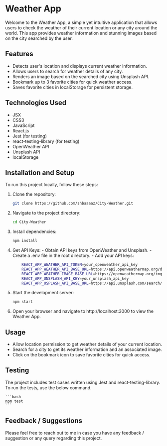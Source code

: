 # Weather App

Welcome to the Weather App, a simple yet intuitive application that allows users to check the weather of their current location or any city around the world. This app provides weather information and stunning images based on the city searched by the user.

## Features

- Detects user's location and displays current weather information.
- Allows users to search for weather details of any city.
- Renders an image based on the searched city using Unsplash API.
- Bookmark up to 3 favorite cities for quick weather access.
- Saves favorite cities in localStorage for persistent storage.

## Technologies Used

- JSX
- CSS3
- JavaScript
- React.js
- Jest (for testing)
- react-testing-library (for testing)
- OpenWeather API
- Unsplash API
- localStorage

## Installation and Setup

To run this project locally, follow these steps:

1.  Clone the repository:

    ```bash
    git clone https://github.com/shbaaaaz/City-Weather.git

    ```

2.  Navigate to the project directory:

    ```bash
    cd City-Weather
    ```

3.  Install dependencies:

    ```bash
    npm install
    ```

4.  Get API Keys: - Obtain API keys from OpenWeather and Unsplash. - Create a .env file in the root directory. - Add your API keys:

    ```bash
        REACT_APP_WEATHER_API_TOKEN=your_openweather_api_key
        REACT_APP_WEATHER_API_BASE_URL=https://api.openweathermap.org/data/2.5/weather
        REACT_APP_WEATHER_IMAGE_BASE_URL=https://openweathermap.org/img/wn
        REACT_APP_UNSPLASH_API_KEY=your_unsplash_api_key
        REACT_APP_USPLASH_API_BASE_URL=https://api.unsplash.com/search/photos
    ```

5.  Start the development server:

    ```bash
    npm start
    ```

6.  Open your browser and navigate to http://localhost:3000 to view the Weather App.

## Usage

- Allow location permission to get weather details of your current location.
- Search for a city to get its weather information and an associated image.
- Click on the bookmark icon to save favorite cities for quick access.

## Testing

The project includes test cases written using Jest and react-testing-library.
To run the tests, use the below command.

    ```bash
    npm test
    ```

## Feedback / Suggestions

Please feel free to reach out to me in case you have any feedback / suggestion or any query regarding this project.
